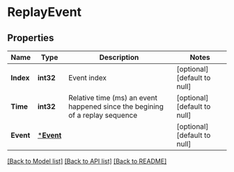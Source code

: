# ReplayEvent

## Properties
Name | Type | Description | Notes
------------ | ------------- | ------------- | -------------
**Index** | **int32** | Event index | [optional] [default to null]
**Time** | **int32** | Relative time (ms) an event happened since the begining of a replay sequence | [optional] [default to null]
**Event** | [***Event**](Event.md) |  | [optional] [default to null]

[[Back to Model list]](../README.md#documentation-for-models) [[Back to API list]](../README.md#documentation-for-api-endpoints) [[Back to README]](../README.md)


